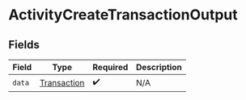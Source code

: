 # ActivityCreateTransactionOutput


## Fields

| Field                                             | Type                                              | Required                                          | Description                                       |
| ------------------------------------------------- | ------------------------------------------------- | ------------------------------------------------- | ------------------------------------------------- |
| `data`                                            | [Transaction](../../models/shared/transaction.md) | :heavy_check_mark:                                | N/A                                               |